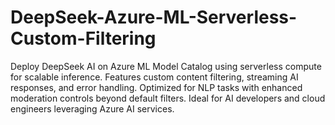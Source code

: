 # DeepSeek-Azure-ML-Serverless-Custom-Filtering
Deploy DeepSeek AI on Azure ML Model Catalog using serverless compute for scalable inference. Features custom content filtering, streaming AI responses, and error handling. Optimized for NLP tasks with enhanced moderation controls beyond default filters. Ideal for AI developers and cloud engineers leveraging Azure AI services. 
